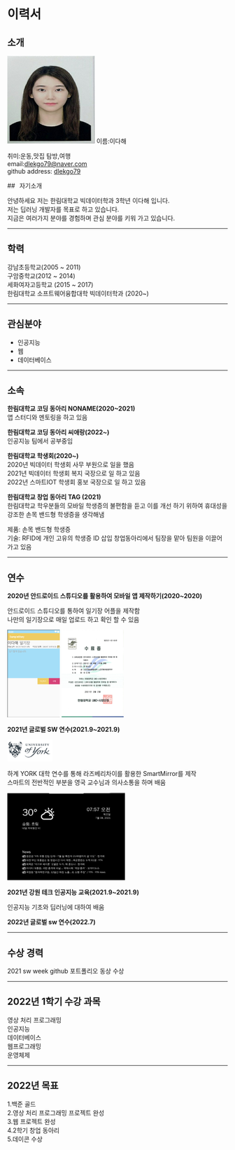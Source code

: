 # 이력서  
## 소개
<img src=dahae.jpg height=200 width=200 >  
이름:이다해   

취미:운동,맛집 탐방,여행  
email:dlekgo79@naver.com  
github address: [dlekgo79][github]  

[github]:http://github.com/dlekgo79  

##<img src=s.png width=10 height=10>자기소개  

안녕하세요 저는 한림대학교 빅데이터학과 3학년 이다해 입니다.  
저는 딥러닝 개발자를 목표로 하고 있습니다.  
지금은 여러가지 분야를 경험하며 관심 분야를 키워 가고 있습니다.  

**************************
## 학력  

강남초등학교(2005 ~ 2011)   
구암중학교(2012 ~ 2014)   
세화여자고등학교 (2015 ~ 2017)  
한림대학교 소프트웨어융합대학 빅데이터학과 (2020~)  

**************************
## 관심분야   

* 인공지능
* 웹
* 데이터베이스
**************************
 ## 소속
 
 **한림대학교 코딩 동아리 NONAME(2020~2021)**    
   앱 스터디와 멘토링을 하고 있음  
   
 **한림대학교 코딩 동아리 씨애랑(2022~)**  
   인공지능 팀에서 공부중임
   
 **한림대학교 학생회(2020~)**  
 2020년 빅데이터 학생회 사무 부원으로 일을 했음  
 2021년 빅데이터 학생회 복지 국장으로 일 하고 있음  
 2022년 스마트IOT 학생회 홍보 국장으로 일 하고 있음  
  
 **한림대학교 창업 동아리 TAG (2021)**  
   한림대학교 학우분들의 모바일 학생증의 불편함을 듣고 이를 개선 하기 위하여 
   휴대성을 강조한 손목 밴드형 학생증을 생각해냄
   
   제품: 손목 밴드형 학생증  
   기술: RFID에 개인 고유의 학생증 ID 삽입
   창업동아리에서 팀장을 맡아 팀원을 이끌어 가고 있음
   
   
   
********************************
## 연수  

**2020년 안드로이드 스튜디오를 활용하여 모바일 앱 제작하기(2020~2020)**  

안드로이드 스튜디오를 통하여 일기장 어플을 제작함  
나만의 일기장으로 매일 업로드 하고 확인 할 수 있음

<img src=diary.png  height=200>          <img src=and.png height=200>

**2021년 글로벌 SW 연수(2021.9~2021.9)**   

<img src=york2.png height=50>   

하계 YORK 대학 연수를 통해 라즈베리차이를 활용한 SmartMirror를 제작  
스마트의 전반적인 부분을 영국 교수님과 의사소통을 하며 배움     

<img src=york.png height=200>



**2021년 강원 테크 인공지능 교육(2021.9~2021.9)**

인공지능 기초와 딥러닝에 대하여 배움

**2022년 글로벌 sw 연수(2022.7)**

*********************************
## 수상 경력  

2021 sw week github 포트폴리오 동상 수상


*********************************
## 2022년 1학기 수강 과목  
영상 처리 프로그래밍  
인공지능  
데이터베이스  
웹프로그래밍   
운영체제
*********************************
## 2022년 목표  

1.백준 골드   
2.영상 처리 프로그래밍 프로젝트 완성  
3.웹 프로젝트 완성  
4.2학기 창업 동아리   
5.데이콘 수상
 
 
 


